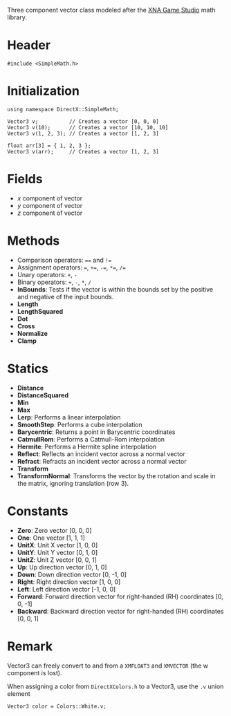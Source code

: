 Three component vector class modeled after the [XNA Game Studio](https://msdn.microsoft.com/en-us/library/microsoft.xna.framework.vector3.aspx) math library.

# Header

    #include <SimpleMath.h>

# Initialization

    using namespace DirectX::SimpleMath;

    Vector3 v;          // Creates a vector [0, 0, 0]
    Vector3 v(10);      // Creates a vector [10, 10, 10]
    Vector3 v(1, 2, 3); // Creates a vector [1, 2, 3]

    float arr[3] = { 1, 2, 3 };
    Vector3 v(arr);     // Creates a vector [1, 2, 3]

# Fields
* *x* component of vector
* *y* component of vector
* *z* component of vector

# Methods
* Comparison operators: ``==`` and ``!=``
* Assignment operators: ``=``, ``+=``, ``-=``, ``*=``, ``/=``
* Unary operators: ``+``, ``-``
* Binary operators: ``+``, ``-``, ``*``, ``/``
* **InBounds**: Tests if the vector is within the bounds set by the positive and negative of the input bounds.
* **Length**
* **LengthSquared**
* **Dot**
* **Cross**
* **Normalize**
* **Clamp**

# Statics
* **Distance**
* **DistanceSquared**
* **Min**
* **Max**
* **Lerp**: Performs a linear interpolation
* **SmoothStep**: Performs a cube interpolation
* **Barycentric**: Returns a point in Barycentric coordinates
* **CatmullRom**: Performs a Catmull-Rom interpolation
* **Hermite**: Performs a Hermite spline interpolation
* **Reflect**: Reflects an incident vector across a normal vector
* **Refract**: Refracts an incident vector across a normal vector
* **Transform**
* **TransformNormal**: Transforms the vector by the rotation and scale in the matrix, ignoring translation (row 3).

# Constants

* **Zero**: Zero vector [0, 0, 0]
* **One**: One vector [1, 1, 1]
* **UnitX**: Unit X vector [1, 0, 0]
* **UnitY**: Unit Y vector [0, 1, 0]
* **UnitZ**: Unit Z vector [0, 0, 1]
* **Up**: Up direction vector [0, 1, 0]
* **Down**: Down direction vector [0, -1, 0]
* **Right**: Right direction vector [1, 0, 0]
* **Left**: Left direction vector [-1, 0, 0]
* **Forward**: Forward direction vector for right-handed (RH) coordinates [0, 0, -1]
* **Backward**: Backward direction vector for right-handed (RH) coordinates [0, 0, 1]

# Remark
Vector3 can freely convert to and from a ``XMFLOAT3`` and ``XMVECTOR`` (the w component is lost).

When assigning a color from ``DirectXColors.h`` to a Vector3, use the ``.v`` union element

    Vector3 color = Colors::White.v;

